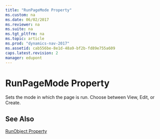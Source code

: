 ```yaml
---
title: "RunPageMode Property"
ms.custom: na
ms.date: 06/02/2017
ms.reviewer: na
ms.suite: na
ms.tgt_pltfrm: na
ms.topic: article
ms.prod: "dynamics-nav-2017"
ms.assetid: cab556be-8e1d-48a9-bf2b-fd89e755a609
caps.latest.revision: 2
manager: edupont
---
```

# RunPageMode Property
Sets the mode in which the page is run. Choose between View, Edit, or Create.  
  
## See Also  
 [RunObject Property](RunObject-Property.md)